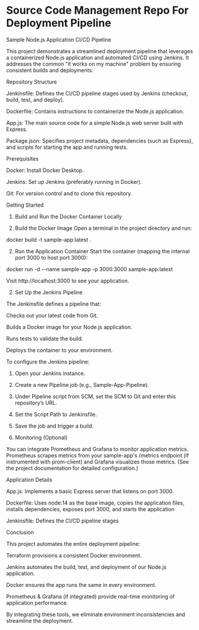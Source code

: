 # Source Code Management Repo For Deployment Pipeline

Sample Node.js Application CI/CD Pipeline

This project demonstrates a streamlined deployment pipeline that leverages a containerized Node.js application and automated CI/CD using Jenkins. It addresses the common "it works on my machine" problem by ensuring consistent builds and deployments.

Repository Structure

Jenkinsfile: Defines the CI/CD pipeline stages used by Jenkins (checkout, build, test, and deploy).

Dockerfile: Contains instructions to containerize the Node.js application.

App.js: The main source code for a simple Node.js web server built with Express.

Package.json: Specifies project metadata, dependencies (such as Express), and scripts for starting the app and running tests.


Prerequisites

Docker: Install Docker Desktop.

Jenkins: Set up Jenkins (preferably running in Docker).

Git: For version control and to clone this repository.


Getting Started

1. Build and Run the Docker Container Locally

1. Build the Docker Image
Open a terminal in the project directory and run:

docker build -t sample-app:latest .


2. Run the Application Container
Start the container (mapping the internal port 3000 to host port 3000):

docker run -d --name sample-app -p 3000:3000 sample-app:latest

Visit http://localhost:3000 to see your application.



2. Set Up the Jenkins Pipeline

The Jenkinsfile defines a pipeline that:

Checks out your latest code from Git.

Builds a Docker image for your Node.js application.

Runs tests to validate the build.

Deploys the container to your environment.


To configure the Jenkins pipeline:

1. Open your Jenkins instance.


2. Create a new Pipeline job (e.g., Sample-App-Pipeline).


3. Under Pipeline script from SCM, set the SCM to Git and enter this repository’s URL.


4. Set the Script Path to Jenkinsfile.


5. Save the job and trigger a build.



3. Monitoring (Optional)

You can integrate Prometheus and Grafana to monitor application metrics. Prometheus scrapes metrics from your sample-app's /metrics endpoint (if instrumented with prom-client) and Grafana visualizes those metrics. (See the project documentation for detailed configuration.)

Application Details

App.js:
Implements a basic Express server that listens on port 3000.


Dockerfile:
Uses node:14 as the base image, copies the application files, installs dependencies, exposes port 3000, and starts the application

Jenkinsfile:
Defines the CI/CD pipeline stages


Conclusion

This project automates the entire deployment pipeline:

Terraform provisions a consistent Docker environment.

Jenkins automates the build, test, and deployment of our Node.js application.

Docker ensures the app runs the same in every environment.

Prometheus & Grafana (if integrated) provide real-time monitoring of application performance.


By integrating these tools, we eliminate environment inconsistencies and streamline the deployment.



